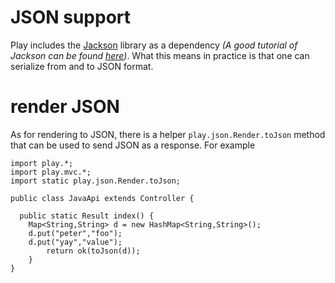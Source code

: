 # JSON support

Play includes the [Jackson](http://jackson.codehaus.org/) library as a dependency _(A good tutorial of Jackson can be found [here](http://wiki.fasterxml.com/JacksonInFiveMinutes))_. What this means in practice is that one can serialize from and to JSON format. 

# render JSON
As for rendering to JSON, there is a helper ```play.json.Render.toJson``` method that can be used to send JSON as a response. For example
```
import play.*;
import play.mvc.*;
import static play.json.Render.toJson;

public class JavaApi extends Controller {
  
  public static Result index() {
    Map<String,String> d = new HashMap<String,String>();
    d.put("peter","foo");
    d.put("yay","value");
        return ok(toJson(d));
    }   
}
```

